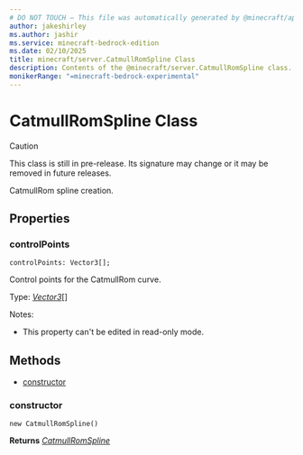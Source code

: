 ```yaml
---
# DO NOT TOUCH — This file was automatically generated by @minecraft/api-docs-generator, to report problems file an issue at https://github.com/Mojang/minecraft-scripting-libraries
author: jakeshirley
ms.author: jashir
ms.service: minecraft-bedrock-edition
ms.date: 02/10/2025
title: minecraft/server.CatmullRomSpline Class
description: Contents of the @minecraft/server.CatmullRomSpline class.
monikerRange: "=minecraft-bedrock-experimental"
---
```

# CatmullRomSpline Class

> [!CAUTION]
> This class is still in pre-release.  Its signature may change or it may be removed in future releases.

CatmullRom spline creation.

## Properties

### **controlPoints**
`controlPoints: Vector3[];`

Control points for the CatmullRom curve.

Type: [*Vector3*](Vector3.md)[]

Notes:
  - This property can't be edited in read-only mode.

## Methods
- [constructor](#constructor)

### **constructor**
`
new CatmullRomSpline()
`

**Returns** [*CatmullRomSpline*](CatmullRomSpline.md)
